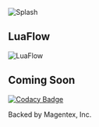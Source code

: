 ![Splash](https://i.imgur.com/keyR0c2.png)

## LuaFlow

![LuaFlow](https://i.imgur.com/y3v9mX8.png)

## Coming Soon

[![Codacy Badge](https://api.codacy.com/project/badge/Grade/46268b84114c4845bd5c1eeaf089191f)](https://app.codacy.com/app/brandondyer64/Kepler?utm_source=github.com&utm_medium=referral&utm_content=BrandonDyer64/Kepler&utm_campaign=Badge_Grade_Settings)

Backed by Magentex, Inc.
